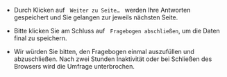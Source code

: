 * Durch Klicken auf  &nbsp; `Weiter zu Seite…` &nbsp; werden Ihre Antworten gespeichert und Sie gelangen zur jeweils nächsten Seite.

* Bitte klicken Sie am Schluss auf &nbsp; `Fragebogen abschließen`, um die Daten final zu speichern.

* Wir würden Sie bitten, den Fragebogen einmal auszufüllen und abzuschließen. Nach zwei Stunden Inaktivität oder bei Schließen des Browsers wird die Umfrage unterbrochen.


